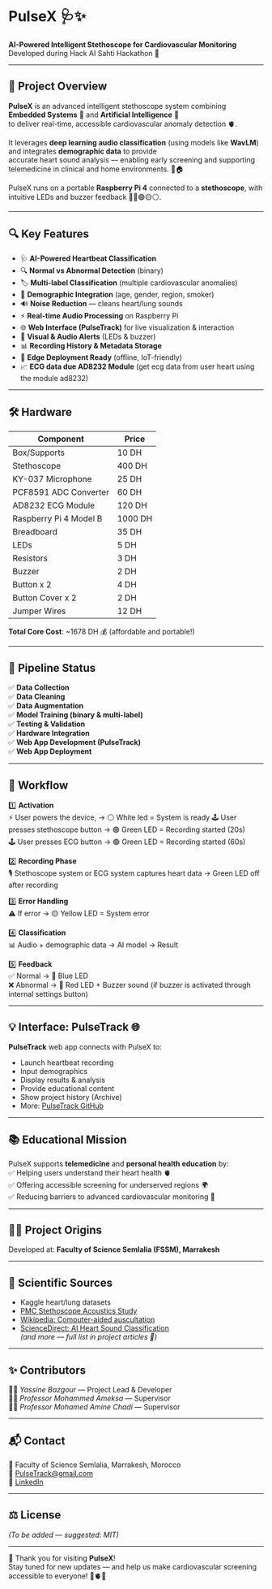 # PulseX 🩺✨

**AI-Powered Intelligent Stethoscope for Cardiovascular Monitoring**  
Developed during Hack AI Sahti Hackathon 🚀

---

## 🌟 Project Overview

**PulseX** is an advanced intelligent stethoscope system combining **Embedded Systems** 🤖 and **Artificial Intelligence** 🧠  
to deliver real-time, accessible cardiovascular anomaly detection 🫀.

It leverages **deep learning audio classification** (using models like **WavLM**) and integrates **demographic data** to provide  
accurate heart sound analysis — enabling early screening and supporting telemedicine in clinical and home environments. 🏥🏠

PulseX runs on a portable **Raspberry Pi 4** connected to a **stethoscope**, with intuitive LEDs and buzzer feedback 🔵🔴🟢🟡⚪.

---

## 🔍 Key Features

- 🩺 **AI-Powered Heartbeat Classification**
- 🔍 **Normal vs Abnormal Detection** (binary)
- 🏷️ **Multi-label Classification** (multiple cardiovascular anomalies)
- 🧑 **Demographic Integration** (age, gender, region, smoker)
- 🔊 **Noise Reduction** — cleans heart/lung sounds
- ⚡ **Real-time Audio Processing** on Raspberry Pi
- 🌐 **Web Interface (PulseTrack)** for live visualization & interaction
- 🔔 **Visual & Audio Alerts** (LEDs & buzzer)
- 📊 **Recording History & Metadata Storage**
- 🚀 **Edge Deployment Ready** (offline, IoT-friendly)
- 📈 **ECG data due AD8232 Module** (get ecg data from user heart using the module ad8232)

---

## 🛠️ Hardware

| Component              | Price   |
| ---------------------- | ------- |
| Box/Supports           | 10 DH   | [N/A](#) |
| Stethoscope            | 400 DH  | [link](https://locamed.ma/product/stethoscope-duplex/) |
| KY-037 Microphone      | 25 DH   | [link](https://www.micro-planet.ma/produit/module-capteur-magnetique-a-effet-hall-ky-024/) |
| PCF8591 ADC Converter  | 60 DH   | [link](https://www.micro-planet.ma/produit/pcf8591-convertisseur-analogique-numerique-dac-adc/) |
| AD8232 ECG Module      | 120 DH  | [link](https://www.micro-planet.ma/produit/ad8232-ecg-module-capteur-de-rythme-cardiaque/) |
| Raspberry Pi 4 Model B | 1000 DH | [link](https://www.micro-planet.ma/produit/raspberry-pi-4-modele-b-2gb-4gb/) |
| Breadboard             | 35 DH   | [link](https://www.micro-planet.ma/produit/breadboard-830-points/) |
| LEDs                   | 5 DH    | [link](https://www.micro-planet.ma/produit/led-5mm/) |
| Resistors              | 3 DH    | [link](https://www.micro-planet.ma/produitresistances-14w-50-valeurs-precision-1-1-packet-5-unites/) |
| Buzzer                 | 2 DH    | [link](https://www.micro-planet.ma/produit/buzzer-actif/) |
| Button x 2             | 4 DH    | [link](https://www.micro-planet.ma/produit/bouton-poussoir-12x12x7-3mm/) |
| Button Cover x 2       | 2 DH    | [link](https://www.micro-planet.ma/produit/caps-pour-bouton-poussoir-12x12x7-3mm/) |
| Jumper Wires           | 12 DH   | [link](https://www.micro-planet.ma/produit/cable-dupont-malefemelle-20cm-x-40/) |

**Total Core Cost**: ~1678 DH 💰 (affordable and portable!)

---

## 🔗 Pipeline Status

✅ **Data Collection**  
✅ **Data Cleaning**  
✅ **Data Augmentation**  
✅ **Model Training (binary & multi-label)**  
✅ **Testing & Validation**  
✅ **Hardware Integration**  
✅ **Web App Development (PulseTrack)**  
✅ **Web App Deployment**

---

## 🏃 Workflow

1️⃣ **Activation**  
⚡ User powers the device, → ⚪ White led = System is ready
🕹️ User presses stethoscope button → 🟢 Green LED = Recording started (20s)  
🕹️ User presses ECG button → 🟢 Green LED = Recording started (60s)

2️⃣ **Recording Phase**  
🎙️ Stethoscope system or ECG system captures heart data → Green LED off after recording

3️⃣ **Error Handling**  
⚠️ If error → 🟡 Yellow LED = System error

4️⃣ **Classification**  
📊 Audio + demographic data → AI model → Result

5️⃣ **Feedback**  
✅ Normal → 🔵 Blue LED  
❌ Abnormal → 🔴 Red LED + Buzzer sound (if buzzer is activated through internal settings button)

---

## 💡 Interface: PulseTrack 🌐

**PulseTrack** web app connects with PulseX to:

- Launch heartbeat recording
- Input demographics
- Display results & analysis
- Provide educational content
- Show project history (Archive)
- More: [PulseTrack GitHub](https://darttgoblin.github.io/PulseTrack/PulseTrack.html)

---

## 📚 Educational Mission

PulseX supports **telemedicine** and **personal health education** by:  
✅ Helping users understand their heart health 🫀  
✅ Offering accessible screening for underserved regions 🌍  
✅ Reducing barriers to advanced cardiovascular monitoring 🏥

---

## 🧑‍🔬 Project Origins

Developed at: **Faculty of Science Semlalia (FSSM), Marrakesh**

---

## 🔬 Scientific Sources

- Kaggle heart/lung datasets
- [PMC Stethoscope Acoustics Study](https://www.ncbi.nlm.nih.gov/pmc/articles/PMC10177339/)
- [Wikipedia: Computer-aided auscultation](https://en.wikipedia.org/wiki/Computer-aided_auscultation)
- [ScienceDirect: AI Heart Sound Classification](https://www.sciencedirect.com/science/article/pii/S2666827021001031)  
  _(and more — full list in project articles 📄)_

---

## ✨ Contributors

👨‍💻 _Yassine Bazgour_ — Project Lead & Developer  
👨‍🏫 _Professor Mohammed Ameksa_ — Supervisor  
👨‍🏫 _Professor Mohamed Amine Chadi_ — Supervisor

---

## 📬 Contact

📍 Faculty of Science Semlalia, Marrakesh, Morocco  
📧 PulseTrack@gmail.com  
🔗 [LinkedIn](https://www.linkedin.com/in/yassine-bazgour-178b73305/)

---

## ⚖️ License

_(To be added — suggested: MIT)_

---

💖 Thank you for visiting **PulseX**!  
Stay tuned for new updates — and help us make cardiovascular screening accessible to everyone! 🚀🫀✨